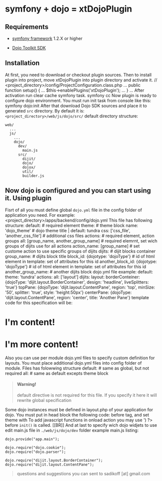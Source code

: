 symfony + dojo = xtDojoPlugin
================================

Requirements
------------
* [symfony framework](http://www.symfony-project.org/installation) 1.2.X or higher

* [Dojo Toolkit SDK](http://www.dojotoolkit.org/download/)

Installation
------------
At first, you need to download or checkout plugin sources. Then to install plugin into project, 
move xtDojoPlugin into plugin directory and activate it.
    // <project_directory>/config/ProjectConfiguration.class.php
    ...
    public function setup() 
    {
    ...
        $this->enablePlugins('xtDojoPlugin');
    ...
    }
    ...
After activation run clear cache symfony task.
    symfony cc
Now plugin is ready to configure dojo environment. You must run init task 
from console like this:
    symfony dojo:init
After that download Dojo SDK sources and place it to generated `src` directory. By default it is: `<project_directory>/web/js/dojo/src/`
    default directory structure:

    web/
      ...
      js/
        ...
        dojo/
          dev/
            main.js
          src/
            dijit/
            dojo/
            dojox/
            util/
            builder.js
Now dojo is configured and you can start using it.
Using plugin
------------
Fisrt of all you must define global `dojo.yml` file in the config folder of application you need. For example:
    <project_directory>/apps/backend/config/dojo.yml
This file has following structure:
    default: # required element
      theme: # theme block
        name: 'dojo_theme' # dojo theme title | default: tundra
        css:  ['css_file', 'another_css_file'] # additional css files
      actions: # required element, action groups
        all: [group_name, another_group_name] # required elemrnt, set wich groups of dijits use for all actions
        action_name: [group_name] # set custome action to use specific groups of dijits
      dijits: # dijit blocks container
        group_name: # dijits block title
          block_id: {dojotype: 'dojoType'} # id of html element in template: set of attributes for this id
          another_block_id: {dojotype: 'dojoType'} # id of html element in template: set of attributes for this id
        another_group_name: # another dijits block
dojo.yml file example:
    default:
      theme: 'tundra'
      actions:
        all: ['layout']
      dijits:
        layout:
          borderConteiner: {dojoType: 'dijit.layout.BorderContainer', design: 'headline', liveSplitters: 'true'}
          topPane: {dojoType: 'dijit.layout.ContentPane', region: 'top', minSize: '50', splitter: 'true', style: 'height:50px'}
          centerPane: {dojoType: 'dijit.layout.ContentPane', region: 'center', title: 'Another Pane'}
template code for this specification will be:
    <div id="borderConteiner">
      <div id="topPane" title="The Title">
        <h1>I'm content!</h1>
      </div>
      <div id="centerPane">
        <h1>I'm more content!</h1>
      </div>
    </div>
Also you can use per module dojo.yml files to specify custom definition for layouts. You must place additional dojo.yml files into config folder of module. Files has folowwing structure
    default: # same as global, but not required
    all: # same as default excepts theme block 
> #### Warning!
> default directive is not required for this file. If you specify it here it will rewrite global specification

Some dojo instances must be defined in layout.php of your application for dojo. You must put in head block the following code:
    <?php echo dojo::init() ?>
before </head> tag, and set theme with
    <body class="<?php echo dojo::$theme ?>">
To add javascript functions in onload action you may use
    <?php dojo::addOnLoad('<your javascript code here>') ?>
before `init()` is called.
[[BR]]
And at last to specify wich dojo widjets to use edit main.js file in `./web/js/dojo/dev` folder
    example main.js listing:

    dojo.provide("app.main");

    dojo.require("dojo.cookie");
    dojo.require("dojo.parser");

    dojo.require("dijit.layout.BorderContainer");
    dojo.require("dijit.layout.ContentPane");

> questions and suggestions you can sent to sadikoff [at] gmail.com

